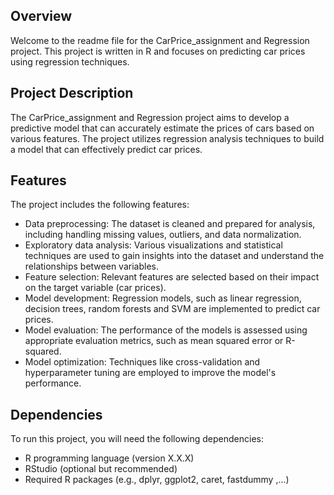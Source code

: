 ## Overview
Welcome to the readme file for the CarPrice_assignment and Regression project. This project is written in R and focuses on predicting car prices using regression techniques.

## Project Description
The CarPrice_assignment and Regression project aims to develop a predictive model that can accurately estimate the prices of cars based on various features. The project utilizes regression analysis techniques to build a model that can effectively predict car prices.

## Features
The project includes the following features:
- Data preprocessing: The dataset is cleaned and prepared for analysis, including handling missing values, outliers, and data normalization.
- Exploratory data analysis: Various visualizations and statistical techniques are used to gain insights into the dataset and understand the relationships between variables.
- Feature selection: Relevant features are selected based on their impact on the target variable (car prices).
- Model development: Regression models, such as linear regression, decision trees, random forests and SVM are implemented to predict car prices.
- Model evaluation: The performance of the models is assessed using appropriate evaluation metrics, such as mean squared error or R-squared.
- Model optimization: Techniques like cross-validation and hyperparameter tuning are employed to improve the model's performance.

## Dependencies
To run this project, you will need the following dependencies:
- R programming language (version X.X.X)
- RStudio (optional but recommended)
- Required R packages (e.g., dplyr, ggplot2, caret, fastdummy ,...)
